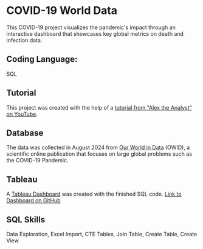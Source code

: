 # COVID-19 World Data
This COVID-19 project visualizes the pandemic's impact through an interactive dashboard that showcases key global metrics on death and infection data.

## Coding Language: 
SQL

## Tutorial
This project was created with the help of a [tutorial from "Alex the Analyst" on YouTube](https://youtu.be/qfyynHBFOsM?si=p-4MTNvn3iZ2lbEh).   

## Database
The data was collected in August 2024 from [Our World in Data](https://ourworldindata.org/covid-deaths) (OWID), a scientific online publication that focuses on large global problems such as the COVID-19 Pandemic. 

## Tableau
A [Tableau Dashboard](https://public.tableau.com/views/COVID-19PortfolioProject_17271347768460/Dashboard1?:language=en-US&:sid=&:redirect=auth&:display_count=n&:origin=viz_share_link) was created with the finished SQL code.
[Link to Dashboard on GitHub](https://github.com/AliciaAlcarazTsele/SQLPortfolioProject-COVID/wiki/Tableau-Dashboard-for-COVID%E2%80%9019-Data)

## SQL Skills
Data Exploration, Excel Import, CTE Tables, Join Table, Create Table, Create View
